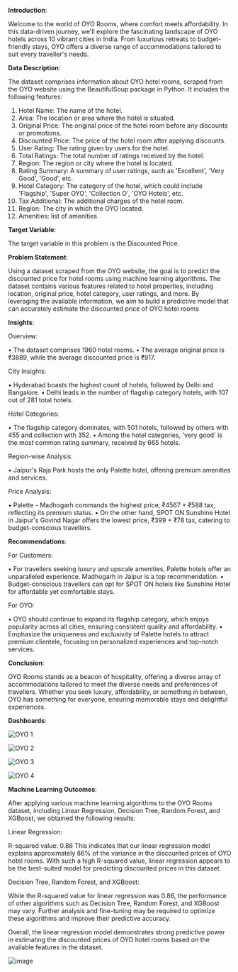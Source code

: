 **Introduction**:

Welcome to the world of OYO Rooms, where comfort meets affordability. In this data-driven journey, we'll explore the fascinating landscape of OYO hotels across 10 vibrant cities in India. From luxurious retreats to budget-friendly stays, OYO offers a diverse range of accommodations tailored to suit every traveller's needs.

**Data Description**:

The dataset comprises information about OYO hotel rooms, scraped from the OYO website using the BeautifulSoup package in Python. It includes the following features: 
1.	Hotel Name: The name of the hotel.
2.	Area: The location or area where the hotel is situated.
3.	Original Price: The original price of the hotel room before any discounts or promotions.
4.	Discounted Price: The price of the hotel room after applying discounts.
5.	User Rating: The rating given by users for the hotel.
6.	Total Ratings: The total number of ratings received by the hotel.
7.	Region: The region or city where the hotel is located.
8.	Rating Summary: A summary of user ratings, such as 'Excellent', 'Very Good', 'Good', etc.
9.	Hotel Category: The category of the hotel, which could include 'Flagship', 'Super OYO', 'Collection O', 'OYO Hotels', etc.
10.	Tax Additional: The additional charges of the hotel room.
11.	Region: The city in which the OYO located.
12.	Amenities: list of amenities 

**Target Variable**:

The target variable in this problem is the Discounted Price.

**Problem Statement**:

Using a dataset scraped from the OYO website, the goal is to predict the discounted price for hotel rooms using machine learning algorithms. The dataset contains various features related to hotel properties, including location, original price, hotel category, user ratings, and more. By leveraging the available information, we aim to build a predictive model that can accurately estimate the discounted price of OYO hotel rooms

**Insights**:

Overview:

•	The dataset comprises 1960 hotel rooms.
•	The average original price is ₹3889, while the average discounted price is ₹917.

City Insights:

•	Hyderabad boasts the highest count of hotels, followed by Delhi and Bangalore.
•	Delhi leads in the number of flagship category hotels, with 107 out of 281 total hotels.

Hotel Categories:

•	The flagship category dominates, with 501 hotels, followed by others with 455 and collection with 352.
•	Among the hotel categories, 'very good' is the most common rating summary, received by 665 hotels.

Region-wise Analysis:

•	Jaipur's Raja Park hosts the only Palette hotel, offering premium amenities and services.

Price Analysis:

•	Palette - Madhogarh commands the highest price, ₹4567 + ₹588 tax, reflecting its premium status.
•	On the other hand, SPOT ON Sunshine Hotel in Jaipur's Govind Nagar offers the lowest price, ₹399 + ₹78 tax, catering to budget-conscious travellers.

**Recommendations**:

For Customers:

•	For travellers seeking luxury and upscale amenities, Palette hotels offer an unparalleled experience. Madhogarh in Jaipur is a top recommendation.
•	Budget-conscious travellers can opt for SPOT ON hotels like Sunshine Hotel for affordable yet comfortable stays.

For OYO:

•	OYO should continue to expand its flagship category, which enjoys popularity across all cities, ensuring consistent quality and affordability.
•	Emphasize the uniqueness and exclusivity of Palette hotels to attract premium clientele, focusing on personalized experiences and top-notch services.

**Conclusion**:

OYO Rooms stands as a beacon of hospitality, offering a diverse array of accommodations tailored to meet the diverse needs and preferences of travellers. Whether you seek luxury, affordability, or something in between, OYO has something for everyone, ensuring memorable stays and delightful experiences. 

**Dashboards**:

![OYO 1](https://github.com/VasumathyApparsundar/OYO-ROOMS/assets/167323908/fb791ace-9fcb-479b-a2ce-a634303847f0)

![OYO 2](https://github.com/VasumathyApparsundar/OYO-ROOMS/assets/167323908/e237d5dc-210a-4f27-9a3d-9dbb3e34fe49)

![OYO 3](https://github.com/VasumathyApparsundar/OYO-ROOMS/assets/167323908/ab35f060-b0fa-4b76-b048-c34fec196920)

![OYO 4](https://github.com/VasumathyApparsundar/OYO-ROOMS/assets/167323908/6b0a1ade-87b2-4fc6-9fd4-467a0d2979fc)


**Machine Learning Outcomes**:

After applying various machine learning algorithms to the OYO Rooms dataset, including Linear Regression, Decision Tree, Random Forest, and XGBoost, we obtained the following results:

Linear Regression:

R-squared value: 0.86
This indicates that our linear regression model explains approximately 86% of the variance in the discounted prices of OYO hotel rooms. With such a high R-squared value, linear regression appears to be the best-suited model for predicting discounted prices in this dataset.

Decision Tree, Random Forest, and XGBoost:

While the R-squared value for linear regression was 0.86, the performance of other algorithms such as Decision Tree, Random Forest, and XGBoost may vary.
Further analysis and fine-tuning may be required to optimize these algorithms and improve their predictive accuracy.

Overall, the linear regression model demonstrates strong predictive power in estimating the discounted prices of OYO hotel rooms based on the available features in the dataset.

![image](https://github.com/VasumathyApparsundar/OYO-ROOMS/assets/167323908/5f33ee8d-135e-4d43-8913-3065cc9728eb)

